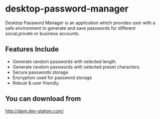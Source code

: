 # desktop-password-manager
Desktop Password Manager is an application which provides user with a safe environment to generate and save passwords for different social,private or business accounts.
## Features Include
  * Generate random passwords with selected length.
  * Generate random passwords with selected preset characters.
  * Secure passwords storage
  * Encryption used for password storage
  * Robust & user friendly.
  
  ## You can download from
  http://dpm.dev-station.com/
